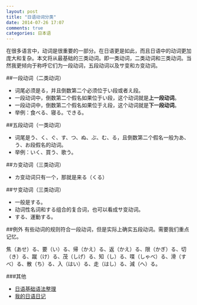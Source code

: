 ```yaml
---
layout: post
title: "日语动词分类"
date: 2014-07-26 17:07
comments: true
categories: 日本语
---
```


在很多语言中，动词是很重要的一部分。在日语更是如此，而且日语中的动词更加庞大和复杂。本文将从最基础的三类动词。即一类动词，二类动词和三类动词。当然我更倾向于称呼它们为一段动词，五段动词以及サ变和カ变动词。
<!--more-->

##一段动词（二类动词）
  * 词尾必须是る，并且倒数第二个必须位于い段或者え段。
  * 一段动词中，倒数第二个假名如果位于い段，这个动词就是**上一段动词**。
  * 一段动词中，倒数第二个假名如果位于え段，这个动词就是**下一段动词**。
  * 举例：食べる、寝る。できる。

##五段动词（一类动词）
  * 词尾是う、く、ぐ、す、つ、ぬ、ぶ、む、る，且倒数第二个假名一般为あ、う、お段假名的动词。
  * 举例：いく、買う、歌う。

##カ变动词（三类动词）
  * カ变动词只有一个，那就是来る（くる）

##サ变动词（三类动词）
  * 一般是する。
  * 动词性名词和する组合的复合词，也可以看成サ变动词。
  * する、運動する。

##例外
有些动词的规则符合一段动词，但是实际上确实五段动词。需要我们重点记忆。

焦（あせ）る、要（い）る、帰（かえ）る、返（かえ）る、限（かぎ）る、切（き）る、蹴（け）る、茂（しげ）る、知（し）る、喋（しゃべ）る、滑（すべ）る、散（ち）る、入（はい）る、走（はし）る、減（へ）る。

###其他
  * <a href="http://www.amazon.cn/gp/product/B00116E49K/ref=as_li_tf_tl?ie=UTF8&camp=536&creative=3200&creativeASIN=B00116E49K&linkCode=as2&tag=droidyue-23">日语基础语法整理</a><img src="http://ir-cn.amazon-adsystem.com/e/ir?t=droidyue-23&l=as2&o=28&a=B00116E49K" width="1" height="1" border="0" alt="" style="border:none !important; margin:0px !important;" />
  * <a href="http://www.amazon.cn/gp/product/B00AQ95KQO/ref=as_li_tf_tl?ie=UTF8&camp=536&creative=3200&creativeASIN=B00AQ95KQO&linkCode=as2&tag=droidyue-23">我的日语日记</a><img src="http://ir-cn.amazon-adsystem.com/e/ir?t=droidyue-23&l=as2&o=28&a=B00AQ95KQO" width="1" height="1" border="0" alt="" style="border:none !important; margin:0px !important;" />

